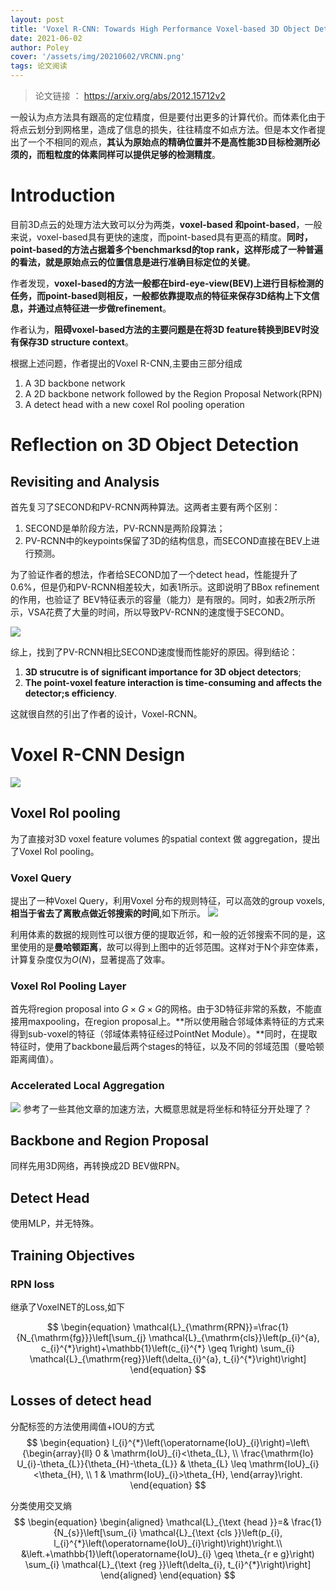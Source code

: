 ```yaml
---
layout: post
title: 'Voxel R-CNN: Towards High Performance Voxel-based 3D Object Detection'
date: 2021-06-02
author: Poley
cover: '/assets/img/20210602/VRCNN.png'
tags: 论文阅读
---
```


>论文链接 ： https://arxiv.org/abs/2012.15712v2

一般认为点方法具有跟高的定位精度，但是要付出更多的计算代价。而体素化由于将点云划分到网格里，造成了信息的损失，往往精度不如点方法。但是本文作者提出了一个不相同的观点，**其认为原始点的精确位置并不是高性能3D目标检测所必须的，而粗粒度的体素同样可以提供足够的检测精度**。

# Introduction
目前3D点云的处理方法大致可以分为两类，**voxel-based 和point-based**，一般来说，voxel-based具有更快的速度，而point-based具有更高的精度。**同时，point-based的方法占据着多个benchmarksd的top rank，这样形成了一种普遍的看法，就是原始点云的位置信息是进行准确目标定位的关键**。

作者发现，**voxel-based的方法一般都在bird-eye-view(BEV)上进行目标检测的任务，而point-based则相反，一般都依靠提取点的特征来保存3D结构上下文信息，并通过点特征进一步做refinement**。

作者认为，**阻碍voxel-based方法的主要问题是在将3D feature转换到BEV时没有保存3D structure context**。

根据上述问题，作者提出的Voxel R-CNN,主要由三部分组成
1. A 3D backbone network
2. A 2D backbone network followed by the Region Proposal Network(RPN)
3. A detect head with a new coxel RoI pooling operation

# Reflection on 3D Object Detection

## Revisiting and Analysis

首先复习了SECOND和PV-RCNN两种算法。这两者主要有两个区别：

1. SECOND是单阶段方法，PV-RCNN是两阶段算法；
2. PV-RCNN中的keypoints保留了3D的结构信息，而SECOND直接在BEV上进行预测。

为了验证作者的想法，作者给SECOND加了一个detect head，性能提升了0.6%，但是仍和PV-RCNN相差较大，如表1所示。这即说明了BBox refinement的作用，也验证了 BEV特征表示的容量（能力）是有限的。同时，如表2所示所示，VSA花费了大量的时间，所以导致PV-RCNN的速度慢于SECOND。

![](/assets/img/20210602/VRCNNT1T2.png)

综上，找到了PV-RCNN相比SECOND速度慢而性能好的原因。得到结论：

1. **3D strucutre is of significant importance for 3D object detectors**;
2. **The point-voxel feature interaction is time-consuming and affects the detector;s efficiency**.

这就很自然的引出了作者的设计，Voxel-RCNN。

# Voxel R-CNN Design
![](/assets/img/20210602/VRCNNF2.png)
## Voxel RoI pooling
为了直接对3D voxel feature volumes 的spatial context 做 aggregation，提出了Voxel RoI pooling。

### Voxel Query
提出了一种Voxel Query，利用Voxel 分布的规则特征，可以高效的group voxels,**相当于省去了离散点做近邻搜索的时间**,如下所示。
![](/assets/img/20210602/VRCNNF3.png)

利用体素的数据的规则性可以很方便的提取近邻，和一般的近邻搜索不同的是，这里使用的是**曼哈顿距离**，故可以得到上图中的近邻范围。这样对于N个非空体素，计算复杂度仅为$O(N)$，显著提高了效率。

### Voxel RoI Pooling Layer
首先将region proposal into $G \times G \times G$的网格。由于3D特征非常的系数，不能直接用maxpooling，在region proposal上。**所以使用融合邻域体素特征的方式来得到sub-voxel的特征（邻域体素特征经过PointNet Module）。**同时，在提取特征时，使用了backbone最后两个stages的特征，以及不同的邻域范围（曼哈顿距离阈值）。

### Accelerated Local Aggregation
![](/assets/img/20210602/VRCNNF4.png)
参考了一些其他文章的加速方法，大概意思就是将坐标和特征分开处理了？

## Backbone and Region Proposal

同样先用3D网络，再转换成2D BEV做RPN。

## Detect Head

使用MLP，并无特殊。

## Training Objectives

### RPN loss
继承了VoxelNET的Loss,如下

$$
\begin{equation}
\mathcal{L}_{\mathrm{RPN}}=\frac{1}{N_{\mathrm{fg}}}\left[\sum_{j} \mathcal{L}_{\mathrm{cls}}\left(p_{i}^{a}, c_{i}^{*}\right)+\mathbb{1}\left(c_{i}^{*} \geq 1\right) \sum_{i} \mathcal{L}_{\mathrm{reg}}\left(\delta_{i}^{a}, t_{i}^{*}\right)\right]
\end{equation}
$$

## Losses of detect head

分配标签的方法使用阈值+IOU的方式
$$
\begin{equation}
l_{i}^{*}\left(\operatorname{IoU}_{i}\right)=\left\{\begin{array}{ll}
0 & \mathrm{IoU}_{i}<\theta_{L}, \\
\frac{\mathrm{lo} U_{i}-\theta_{L}}{\theta_{H}-\theta_{L}} & \theta_{L} \leq \mathrm{IoU}_{i}<\theta_{H}, \\
1 & \mathrm{IoU}_{i}>\theta_{H},
\end{array}\right.
\end{equation}
$$

分类使用交叉熵
$$
\begin{equation}
\begin{aligned}
\mathcal{L}_{\text {head }}=& \frac{1}{N_{s}}\left[\sum_{i} \mathcal{L}_{\text {cls }}\left(p_{i}, l_{i}^{*}\left(\operatorname{IoU}_{i}\right)\right)\right.\\
&\left.+\mathbb{1}\left(\operatorname{IoU}_{i} \geq \theta_{r e g}\right) \sum_{i} \mathcal{L}_{\text {reg }}\left(\delta_{i}, t_{i}^{*}\right)\right]
\end{aligned}
\end{equation}
$$